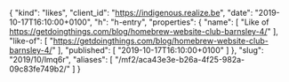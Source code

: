 {
  "kind": "likes",
  "client_id": "https://indigenous.realize.be",
  "date": "2019-10-17T16:10:00+0100",
  "h": "h-entry",
  "properties": {
    "name": [
      "Like of https://getdoingthings.com/blog/homebrew-website-club-barnsley-4/"
    ],
    "like-of": [
      "https://getdoingthings.com/blog/homebrew-website-club-barnsley-4/"
    ],
    "published": [
      "2019-10-17T16:10:00+0100"
    ]
  },
  "slug": "2019/10/lmq6r",
  "aliases": [
    "/mf2/aca43e3e-b26a-4f25-982a-09c83fe749b2/"
  ]
}
